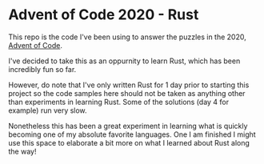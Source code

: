 # Advent of Code 2020 - Rust

This repo is the code I've been using to answer the puzzles in the 2020, [Advent of Code](https://adventofcode.com/2020/).

I've decided to take this as an oppurnity to learn Rust, which has been incredibly fun so far.

However, do note that I've only written Rust for 1 day prior to starting this project so the code samples here should not be taken as anything other than experiments in learning Rust. Some of the solutions (day 4 for example) run very slow.

Nonetheless this has been a great experiment in learning what is quickly becoming one of my absolute favorite languages. One I am finished I might use this space to elaborate a bit more on what I learned about Rust along the way!
